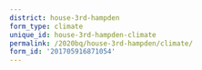 ```yaml
---
district: house-3rd-hampden
form_type: climate
unique_id: house-3rd-hampden-climate
permalink: /2020bq/house-3rd-hampden/climate/
form_id: '201705916871054'
---
```

